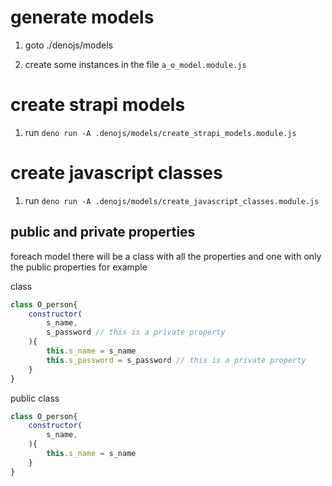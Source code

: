 # generate models
1. goto ./denojs/models

2. create some instances in the file `a_o_model.module.js`


# create strapi models

1. run `deno run -A .denojs/models/create_strapi_models.module.js`


# create javascript classes 

1. run `deno run -A .denojs/models/create_javascript_classes.module.js`
## public and private properties
foreach model there will be a class with all the properties and one with only the public properties for example

class
```javascript
class O_person{
    constructor(
        s_name, 
        s_password // this is a private property
    ){
        this.s_name = s_name
        this.s_password = s_password // this is a private property
    }
}
```

public class
```javascript
class O_person{
    constructor(
        s_name, 
    ){
        this.s_name = s_name
    }
}
```